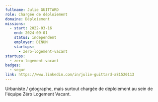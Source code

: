 ```yaml
---
fullname: Julie GUITTARD
role: Chargée de déploiement
domaine: Déploiement
missions:
  - start: 2022-03-16
    end: 2024-09-01
    status: independent
    employer: DINUM
    startups:
      - zero-logement-vacant
startups:
  - zero-logement-vacant
badges:
  - segur
link: https://www.linkedin.com/in/julie-guittard-a81520113
---
```

Urbaniste / géographe, mais surtout chargée de déploiement au sein de l'équipe Zéro Logement Vacant.
